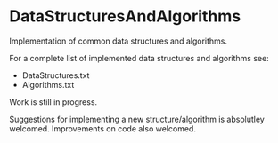 # DataStructuresAndAlgorithms
Implementation of common data structures and algorithms.

For a complete list of implemented data structures and algorithms see:
  - DataStructures.txt
  - Algorithms.txt
  
Work is still in progress.

Suggestions for implementing a new structure/algorithm is absolutley welcomed.
Improvements on code also welcomed.
